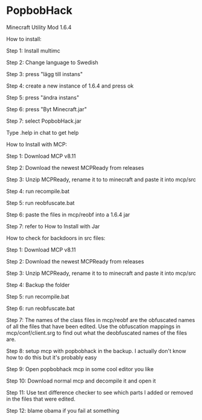 # PopbobHack
Minecraft Utility Mod 1.6.4


How to install:


Step 1: Install multimc

Step 2: Change language to Swedish

Step 3: press "lägg till instans"

Step 4: create a new instance of 1.6.4 and press ok

Step 5: press "ändra instans"

Step 6: press "Byt Minecraft.jar"

Step 7: select PopbobHack.jar

Type .help in chat to get help



How to Install with MCP:

Step 1: Download MCP v8.11

Step 2: Download the newest MCPReady from releases

Step 3: Unzip MCPReady, rename it to to minecraft and paste it into mcp/src

Step 4: run recompile.bat

Step 5: run reobfuscate.bat

Step 6: paste the files in mcp/reobf into a 1.6.4 jar

Step 7: refer to How to Install with Jar



How to check for backdoors in src files:

Step 1: Download MCP v8.11

Step 2: Download the newest MCPReady from releases

Step 3: Unzip MCPReady, rename it to to minecraft and paste it into mcp/src

Step 4: Backup the folder

Step 5: run recompile.bat

Step 6: run reobfuscate.bat

Step 7: The names of the class files in mcp/reobf are the obfuscated names of all the files that have been edited. Use the obfuscation mappings in mcp/conf/client.srg to find out what the deobfuscated names of the files are.

Step 8: setup mcp with popbobhack in the backup. I actually don't know how to do this but it's probably easy

Step 9: Open popbobhack mcp in some cool editor you like

Step 10: Download normal mcp and decompile it and open it

Step 11: Use text difference checker to see which parts I added or removed in the files that were edited.

Step 12: blame obama if you fail at something
